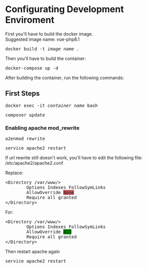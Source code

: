 # Configurating Development Enviroment

First you'll have to build the docker image.<br>
Suggested image name: vue-php8.1

<pre>docker build -t <i>image_name</i> .</pre>
Then you'll have to build the container:
<pre>docker-compose up -d</pre>

After building the container, run the following commands:

## First Steps

<pre>docker exec -it <i>container_name</i> bash</pre>
<pre>composer update</pre>

### Enabling apache mod_rewrite

<pre>a2enmod rewrite</pre>
<pre>service apache2 restart</pre>

If url rewrite still doesn't work, you'll have to edit the following file:<br>
/etc/apache2/apache2.conf<br>

Replace:
<pre>
&lt;Directory /var/www/&gt;
        Options Indexes FollowSymLinks
        AllowOverride <span style="background-color: indianred">None</span>
        Require all granted
&lt;/Directory&gt;
</pre>

For:

<pre>
&lt;Directory /var/www/&gt;
        Options Indexes FollowSymLinks
        AllowOverride <span style="background-color: green">All</span> 
        Require all granted
&lt;/Directory&gt;
</pre>

Then restart apache again<br>
<pre>service apache2 restart</pre>
